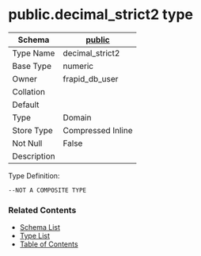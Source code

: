 # public.decimal_strict2 type

| Schema | [public](../../schemas/public.md) |
| ------ | ----------------------------------------------- |
| Type Name | decimal_strict2 |
| Base Type | numeric |
| Owner | frapid_db_user |
| Collation |  |
| Default |  |
| Type | Domain |
| Store Type | Compressed Inline |
| Not Null | False |
| Description |  |

Type Definition:

```plpgsql
--NOT A COMPOSITE TYPE
```


### Related Contents
* [Schema List](../../schemas.md)
* [Type List](../../types.md)
* [Table of Contents](../../README.md)

